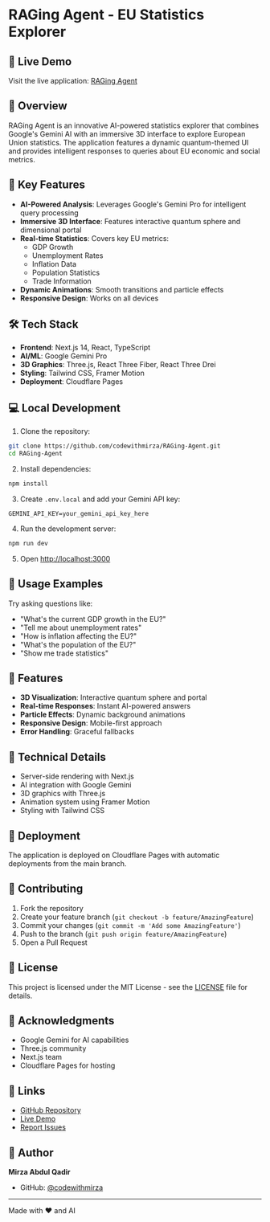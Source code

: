 # RAGing Agent - EU Statistics Explorer

## 🌌 Live Demo
Visit the live application: [RAGing Agent](https://raging-agent.pages.dev/)

## 🚀 Overview
RAGing Agent is an innovative AI-powered statistics explorer that combines Google's Gemini AI with an immersive 3D interface to explore European Union statistics. The application features a dynamic quantum-themed UI and provides intelligent responses to queries about EU economic and social metrics.

## 🎯 Key Features
- **AI-Powered Analysis**: Leverages Google's Gemini Pro for intelligent query processing
- **Immersive 3D Interface**: Features interactive quantum sphere and dimensional portal
- **Real-time Statistics**: Covers key EU metrics:
  - GDP Growth
  - Unemployment Rates
  - Inflation Data
  - Population Statistics
  - Trade Information
- **Dynamic Animations**: Smooth transitions and particle effects
- **Responsive Design**: Works on all devices

## 🛠️ Tech Stack
- **Frontend**: Next.js 14, React, TypeScript
- **AI/ML**: Google Gemini Pro
- **3D Graphics**: Three.js, React Three Fiber, React Three Drei
- **Styling**: Tailwind CSS, Framer Motion
- **Deployment**: Cloudflare Pages

## 💻 Local Development

1. Clone the repository:
```bash
git clone https://github.com/codewithmirza/RAGing-Agent.git
cd RAGing-Agent
```

2. Install dependencies:
```bash
npm install
```

3. Create `.env.local` and add your Gemini API key:
```env
GEMINI_API_KEY=your_gemini_api_key_here
```

4. Run the development server:
```bash
npm run dev
```

5. Open [http://localhost:3000](http://localhost:3000)

## 🤖 Usage Examples
Try asking questions like:
- "What's the current GDP growth in the EU?"
- "Tell me about unemployment rates"
- "How is inflation affecting the EU?"
- "What's the population of the EU?"
- "Show me trade statistics"

## 🎨 Features
- **3D Visualization**: Interactive quantum sphere and portal
- **Real-time Responses**: Instant AI-powered answers
- **Particle Effects**: Dynamic background animations
- **Responsive Design**: Mobile-first approach
- **Error Handling**: Graceful fallbacks

## 🔧 Technical Details
- Server-side rendering with Next.js
- AI integration with Google Gemini
- 3D graphics with Three.js
- Animation system using Framer Motion
- Styling with Tailwind CSS

## 📱 Deployment
The application is deployed on Cloudflare Pages with automatic deployments from the main branch.

## 👥 Contributing
1. Fork the repository
2. Create your feature branch (`git checkout -b feature/AmazingFeature`)
3. Commit your changes (`git commit -m 'Add some AmazingFeature'`)
4. Push to the branch (`git push origin feature/AmazingFeature`)
5. Open a Pull Request

## 📄 License
This project is licensed under the MIT License - see the [LICENSE](LICENSE) file for details.

## 🙏 Acknowledgments
- Google Gemini for AI capabilities
- Three.js community
- Next.js team
- Cloudflare Pages for hosting

## 🔗 Links
- [GitHub Repository](https://github.com/codewithmirza/RAGing-Agent)
- [Live Demo](https://raging-agent.pages.dev/)
- [Report Issues](https://github.com/codewithmirza/RAGing-Agent/issues)

## 👤 Author
**Mirza Abdul Qadir**
- GitHub: [@codewithmirza](https://github.com/codewithmirza)

---
Made with ❤️ and AI
